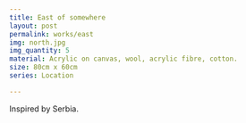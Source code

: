 ```yaml
---
title: East of somewhere
layout: post
permalink: works/east
img: north.jpg
img_quantity: 5
material: Acrylic on canvas, wool, acrylic fibre, cotton.
size: 80cm x 60cm
series: Location

---
```


Inspired by Serbia.
